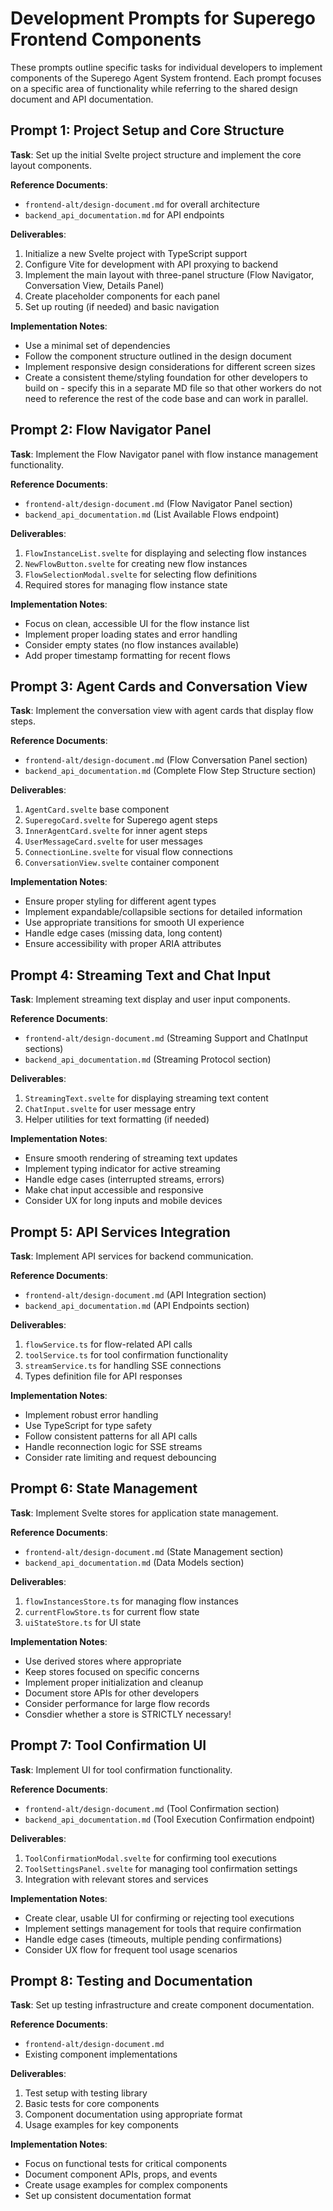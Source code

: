 # Development Prompts for Superego Frontend Components

These prompts outline specific tasks for individual developers to implement components of the Superego Agent System frontend. Each prompt focuses on a specific area of functionality while referring to the shared design document and API documentation.

## Prompt 1: Project Setup and Core Structure

**Task**: Set up the initial Svelte project structure and implement the core layout components.

**Reference Documents**:
- `frontend-alt/design-document.md` for overall architecture
- `backend_api_documentation.md` for API endpoints

**Deliverables**:
1. Initialize a new Svelte project with TypeScript support
2. Configure Vite for development with API proxying to backend
3. Implement the main layout with three-panel structure (Flow Navigator, Conversation View, Details Panel)
4. Create placeholder components for each panel
5. Set up routing (if needed) and basic navigation

**Implementation Notes**:
- Use a minimal set of dependencies
- Follow the component structure outlined in the design document
- Implement responsive design considerations for different screen sizes
- Create a consistent theme/styling foundation for other developers to build on - specify this in a separate MD file so that other workers do not need to reference the rest of the code base and can work in parallel. 

## Prompt 2: Flow Navigator Panel

**Task**: Implement the Flow Navigator panel with flow instance management functionality.

**Reference Documents**:
- `frontend-alt/design-document.md` (Flow Navigator Panel section)
- `backend_api_documentation.md` (List Available Flows endpoint)

**Deliverables**:
1. `FlowInstanceList.svelte` for displaying and selecting flow instances
2. `NewFlowButton.svelte` for creating new flow instances
3. `FlowSelectionModal.svelte` for selecting flow definitions
4. Required stores for managing flow instance state

**Implementation Notes**:
- Focus on clean, accessible UI for the flow instance list
- Implement proper loading states and error handling
- Consider empty states (no flow instances available)
- Add proper timestamp formatting for recent flows

## Prompt 3: Agent Cards and Conversation View

**Task**: Implement the conversation view with agent cards that display flow steps.

**Reference Documents**:
- `frontend-alt/design-document.md` (Flow Conversation Panel section)
- `backend_api_documentation.md` (Complete Flow Step Structure section)

**Deliverables**:
1. `AgentCard.svelte` base component
2. `SuperegoCard.svelte` for Superego agent steps
3. `InnerAgentCard.svelte` for inner agent steps
4. `UserMessageCard.svelte` for user messages
5. `ConnectionLine.svelte` for visual flow connections
6. `ConversationView.svelte` container component

**Implementation Notes**:
- Ensure proper styling for different agent types
- Implement expandable/collapsible sections for detailed information
- Use appropriate transitions for smooth UI experience
- Handle edge cases (missing data, long content)
- Ensure accessibility with proper ARIA attributes

## Prompt 4: Streaming Text and Chat Input

**Task**: Implement streaming text display and user input components.

**Reference Documents**:
- `frontend-alt/design-document.md` (Streaming Support and ChatInput sections)
- `backend_api_documentation.md` (Streaming Protocol section)

**Deliverables**:
1. `StreamingText.svelte` for displaying streaming text content
2. `ChatInput.svelte` for user message entry
3. Helper utilities for text formatting (if needed)

**Implementation Notes**:
- Ensure smooth rendering of streaming text updates
- Implement typing indicator for active streaming
- Handle edge cases (interrupted streams, errors)
- Make chat input accessible and responsive
- Consider UX for long inputs and mobile devices

## Prompt 5: API Services Integration

**Task**: Implement API services for backend communication.

**Reference Documents**:
- `frontend-alt/design-document.md` (API Integration section)
- `backend_api_documentation.md` (API Endpoints section)

**Deliverables**:
1. `flowService.ts` for flow-related API calls
2. `toolService.ts` for tool confirmation functionality
3. `streamService.ts` for handling SSE connections
4. Types definition file for API responses

**Implementation Notes**:
- Implement robust error handling
- Use TypeScript for type safety
- Follow consistent patterns for all API calls
- Handle reconnection logic for SSE streams
- Consider rate limiting and request debouncing

## Prompt 6: State Management

**Task**: Implement Svelte stores for application state management.

**Reference Documents**:
- `frontend-alt/design-document.md` (State Management section)
- `backend_api_documentation.md` (Data Models section)

**Deliverables**:
1. `flowInstancesStore.ts` for managing flow instances
2. `currentFlowStore.ts` for current flow state
3. `uiStateStore.ts` for UI state

**Implementation Notes**:
- Use derived stores where appropriate
- Keep stores focused on specific concerns
- Implement proper initialization and cleanup
- Document store APIs for other developers
- Consider performance for large flow records
- Consdier whether a store is STRICTLY necessary! 

## Prompt 7: Tool Confirmation UI

**Task**: Implement UI for tool confirmation functionality.

**Reference Documents**:
- `frontend-alt/design-document.md` (Tool Confirmation section)
- `backend_api_documentation.md` (Tool Execution Confirmation endpoint)

**Deliverables**:
1. `ToolConfirmationModal.svelte` for confirming tool executions
2. `ToolSettingsPanel.svelte` for managing tool confirmation settings
3. Integration with relevant stores and services

**Implementation Notes**:
- Create clear, usable UI for confirming or rejecting tool executions
- Implement settings management for tools that require confirmation
- Handle edge cases (timeouts, multiple pending confirmations)
- Consider UX flow for frequent tool usage scenarios

## Prompt 8: Testing and Documentation

**Task**: Set up testing infrastructure and create component documentation.

**Reference Documents**:
- `frontend-alt/design-document.md`
- Existing component implementations

**Deliverables**:
1. Test setup with testing library
2. Basic tests for core components
3. Component documentation using appropriate format
4. Usage examples for key components

**Implementation Notes**:
- Focus on functional tests for critical components
- Document component APIs, props, and events
- Create usage examples for complex components
- Set up consistent documentation format

